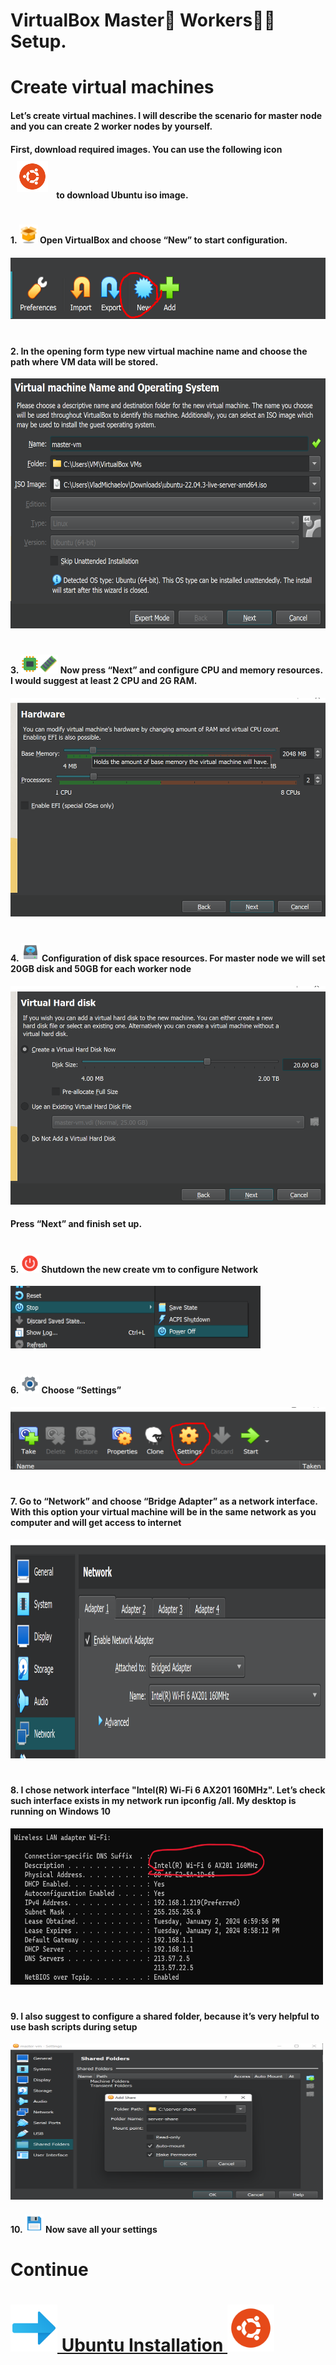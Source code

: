 # VirtualBox Master🤖 Workers👾👾 Setup.

<h1>Create virtual machines</h1>
<h4>Let’s create virtual machines. I will describe the scenario for master node and you can create 2 worker nodes by yourself.</h4>
<h4>First, download required images. You can use the following icon <a href="https://ubuntu.com/download/server" target="_blank"><img style="margin: 10px" src="../img/icons8-ubuntu-96.png" height="50" /></a> to download Ubuntu iso image.</h4>

# <h4>1. <img src="/img/icons8-open-box-64.png" width="30" height="30"> Open VirtualBox and choose “New” to start configuration.</h4> 
<img src="images/Screenshot_5.png" width="600" height="100">

# <h4>2. In the opening form type new virtual machine name and choose the path where VM data will be stored.</h4>
<img src="images/Screenshot_1.png" width="700" height="400">

# <h4>3. <img src="../img/icons8-cpu-96.png" width="30" height="30"><img src="../img/icons8-ram-66.png" width="30" height="30"> Now press “Next” and configure CPU and memory resources. I would suggest at least 2 CPU and 2G RAM.</h4>
<img src="images/Screenshot_2.png" width="700" height="350">

# <h4>4. <img src="../img/icons8-hdd-96.png" width="30" height="30"> Configuration of disk space resources. For master node we will set 20GB disk and 50GB for each worker node </h4>
<img src="images/Screenshot_3.png" width="700" height="350">
<h4>Press “Next” and finish set up.</h4>

# <h4>5. <img src="../img/icons8-shutdown-96.png" width="30" height="30"> Shutdown the new create vm to configure Network</h4>
<img src="images/Screenshot_9.png" width="400" height="100">

# <h4>6. <img src="../img/icons8-settings-96.png" width="30" height="30"> Choose “Settings”</h4>
<img src="images/Screenshot_4.png" width="600" height="100">

# <h4>7. Go to “Network” and choose “Bridge Adapter” as a network interface. With this option your virtual machine will be in the same network as you computer and will get access to internet</h4>
<img src="images/Screenshot_6.png" width="700" height="350">

# <h4>8. I chose network interface "Intel(R) Wi-Fi 6 AX201 160MHz". Let’s check such interface exists in my network run ipconfig /all. My desktop is running on Windows 10</h4>
<img src="images/Screenshot_10.png" width="500" height="250">

# <h4>9. I also suggest to configure a shared folder, because it’s very helpful to use bash scripts during setup</h4>
<img src="images/Screenshot_12.png" width="500" height="250">

<h4> 10. <img src="../img/icons8-save-96.png" width="30" height="30"> Now save all your settings</h4>

# Continue

# [<img src="../img/icons8-next-96.png" width="75" height="75"> Ubuntu Installation <img src="../img/icons8-ubuntu-96.png" width="75" height="75">][PlDa]

[PlDa]:<../2. Ubuntu Installation/README.md>

